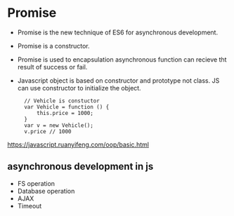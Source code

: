 # Promise
- Promise is the new technique of ES6 for asynchronous development.
- Promise is a constructor.
- Promise is used to encapsulation asynchronous function can recieve tht result of success or fail.
- Javascript object is based on constructor and prototype not class. JS can use constructor to initialize the object.

        // Vehicle is constuctor
        var Vehicle = function () {
            this.price = 1000;
        }
        var v = new Vehicle();
        v.price // 1000
        
https://javascript.ruanyifeng.com/oop/basic.html


## asynchronous development in js
- FS operation
- Database operation
- AJAX
- Timeout
